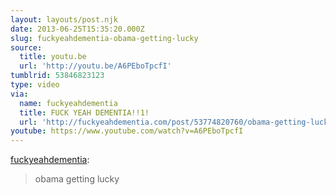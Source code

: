 ```yaml
---
layout: layouts/post.njk
date: 2013-06-25T15:35:20.000Z
slug: fuckyeahdementia-obama-getting-lucky
source:
  title: youtu.be
  url: 'http://youtu.be/A6PEboTpcfI'
tumblrid: 53846823123
type: video
via:
  name: fuckyeahdementia
  title: FUCK YEAH DEMENTIA!!1!
  url: 'http://fuckyeahdementia.com/post/53774820760/obama-getting-lucky'
youtube: https://www.youtube.com/watch?v=A6PEboTpcfI
---
```

<p><a href="http://fuckyeahdementia.com/post/53774820760/obama-getting-lucky" class="tumblr_blog">fuckyeahdementia</a>:</p>

<blockquote><p>obama getting lucky</p></blockquote>
